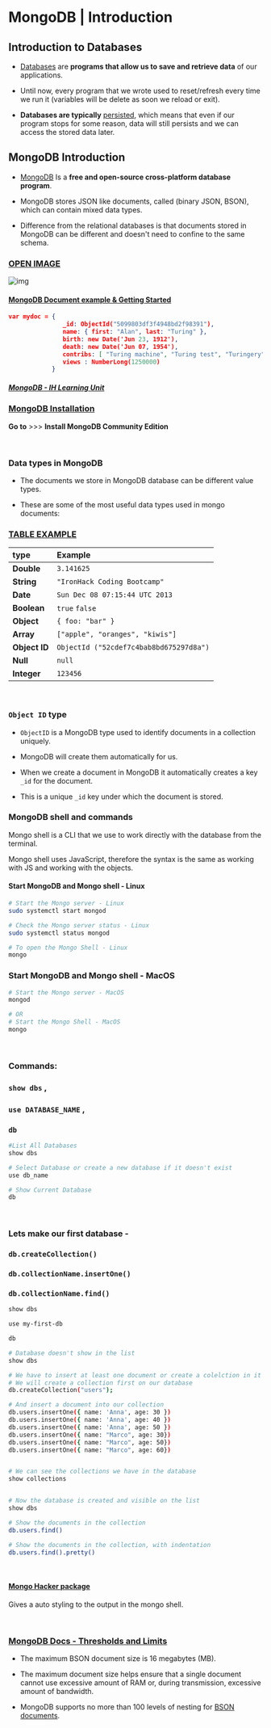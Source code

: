 #  **MongoDB** | Introduction





## Introduction to Databases



- [Databases](https://en.wikipedia.org/wiki/Database) are **programs that allow us to save and retrieve data** of our applications. 
- Until now, every program that we wrote used to reset/refresh every time we run it (variables will be delete as soon we reload or exit).



- **Databases are typically** [persisted](https://en.wikipedia.org/wiki/Persistence_(computer_science)), which means that even if our program stops for some reason, data will still persists and we can access the stored data later.





## MongoDB Introduction

- [MongoDB](https://www.mongodb.com/) Is a **free and open-source cross-platform database program**.

- MongoDB stores JSON like documents, called (binary JSON, BSON), which can contain mixed data types.

- Difference from the relational databases is that documents stored in MongoDB can be different and doesn't need to confine to the same schema.



### [OPEN IMAGE](https://s3-eu-west-1.amazonaws.com/ih-materials/uploads/upload_157ca84354e93013a2289e0e4a8809a6.png)

![img](https://s3-eu-west-1.amazonaws.com/ih-materials/uploads/upload_157ca84354e93013a2289e0e4a8809a6.png)









#### [MongoDB Document example & Getting Started](https://docs.mongodb.com/manual/core/document/#documents)

```json
var mydoc = {
               _id: ObjectId("5099803df3f4948bd2f98391"),
               name: { first: "Alan", last: "Turing" },
               birth: new Date('Jun 23, 1912'),
               death: new Date('Jun 07, 1954'),
               contribs: [ "Turing machine", "Turing test", "Turingery" ],
               views : NumberLong(1250000)
            }
```









##### [MongoDB - IH Learning Unit](http://materials.ironhack.com/s/H1XmRnG6VV7#mongodb-installation)



### [MongoDB Installation](https://docs.mongodb.com/manual/installation/)

**Go to**	 >>> 	**Install MongoDB Community Edition**





<br>



### Data types in MongoDB



- The documents we store in MongoDB database can be different value types. 

- These are some of the most useful data types used in mongo documents:

### [TABLE EXAMPLE](https://gist.github.com/ross-u/460610d2e938810de9fe28fd89ce611e)

| **type**      | Example                                 |
| :------------ | :-------------------------------------- |
| **Double**    | `3.141625`                              |
| **String**    | `"IronHack Coding Bootcamp"`            |
| **Date**      | `Sun Dec 08 07:15:44 UTC 2013`          |
| **Boolean**   | `true`  `false`                         |
| **Object**    | `{ foo: "bar" }`                        |
| **Array**     | `["apple", "oranges", "kiwis"]`         |
| **Object ID** | `ObjectId ("52cdef7c4bab8bd675297d8a")` |
| **Null**      | `null`                                  |
| **Integer**   | `123456`                                |



<br>



### `Object ID` type

- `ObjectID` is a MongoDB type used to identify documents in a collection uniquely. 

- MongoDB will create them automatically for us. 

- When we create a document in MongoDB it automatically creates a key `_id` for the document.

- This is a unique `_id` key under which the document is stored.







### **MongoDB shell and commands**



Mongo shell is a CLI that we use to work directly with the database from the terminal.

Mongo shell uses JavaScript, therefore the syntax is the same as working  with JS and working with the objects.



#### **Start MongoDB  and Mongo shell - Linux**

```bash
# Start the Mongo server - Linux
sudo systemctl start mongod

# Check the Mongo server status - Linux
sudo systemctl status mongod

# To open the Mongo Shell - Linux
mongo
```





### **Start MongoDB  and Mongo shell - MacOS**

```bash
# Start the Mongo server - MacOS
mongod

# OR
# Start the Mongo Shell - MacOS
mongo
```





<br>



### Commands:

###  `show dbs` ,

###  `use DATABASE_NAME` ,

###  `db` 

```bash
#List All Databases
show dbs

# Select Database or create a new database if it doesn't exist
use db_name

# Show Current Database
db
```





<br>



### Lets make our first database - 

### `db.createCollection()`

### `db.collectionName.insertOne()`

### `db.collectionName.find()`

```bash
show dbs

use my-first-db

db

# Database doesn't show in the list
show dbs

# We have to insert at least one document or create a colelction in it for the database to show
# We will create a collection first on our database
db.createCollection("users");

# And insert a document into our collection
db.users.insertOne({ name: 'Anna', age: 30 })
db.users.insertOne({ name: 'Anna', age: 40 })
db.users.insertOne({ name: 'Anna', age: 50 })
db.users.insertOne({ name: "Marco", age: 30})
db.users.insertOne({ name: "Marco", age: 50})
db.users.insertOne({ name: "Marco", age: 60})


# We can see the collections we have in the database
show collections


# Now the database is created and visible on the list
show dbs

# Show the documents in the collection
db.users.find()

# Show the documents in the collection, with indentation
db.users.find().pretty()
```





<br>



#### [Mongo Hacker package](https://github.com/TylerBrock/mongo-hacker)

Gives a auto styling to the output in the mongo shell.

<br>



### **[MongoDB Docs - Thresholds and Limits ](https://docs.mongodb.com/manual/reference/limits/)**

- The maximum BSON document size is 16 megabytes (MB).

- The maximum document size helps ensure that a single document cannot use excessive amount of RAM or, during transmission, excessive amount of bandwidth.

- MongoDB supports no more than 100 levels of nesting for [BSON documents](https://docs.mongodb.com/manual/reference/glossary/#term-document).

  

